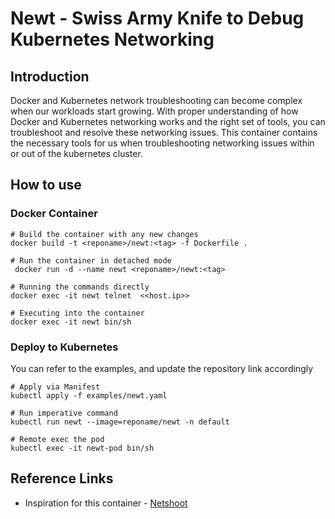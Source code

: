 # Newt - Swiss Army Knife to Debug Kubernetes Networking

## Introduction

Docker and Kubernetes network troubleshooting can become complex when our workloads start growing. With proper understanding of how Docker and Kubernetes networking works and the right set of tools, you can troubleshoot and resolve these networking issues. This container contains the necessary tools for us when troubleshooting networking issues within or out of the kubernetes cluster.

## How to use

### Docker Container

```
# Build the container with any new changes
docker build -t <reponame>/newt:<tag> -f Dockerfile . 

# Run the container in detached mode
 docker run -d --name newt <reponame>/newt:<tag>       

# Running the commands directly 
docker exec -it newt telnet  <<host.ip>>

# Executing into the container
docker exec -it newt bin/sh     
```

### Deploy to Kubernetes

You can refer to the examples, and update the repository link accordingly

```
# Apply via Manifest
kubectl apply -f examples/newt.yaml

# Run imperative command
kubectl run newt --image=reponame/newt -n default

# Remote exec the pod
kubectl exec -it newt-pod bin/sh 
```

## Reference Links
- Inspiration for this container - [Netshoot](https://github.com/nicolaka/netshoot)

